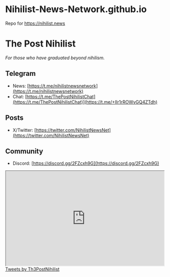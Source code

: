 # Nihilist-News-Network.github.io

Repo for https://nihilist.news

# The Post Nihilist

_For those who have graduated beyond nihilism._

## Telegram

- News: [https://t.me/nihilistnewsnetwork](https://t.me/nihilistnewsnetwork)
- Chat: [https://t.me/ThePostNihilistChat](https://t.me/ThePostNihilistChat)](https://t.me/+IIr1rROWvGQ4ZTdh)

## Posts

<!-- - YouTube: [YouTube](https://www.youtube.com/user/Bobman617) -->
<!-- - Reddit: [https://reddit.com/r/N_N_N/](https://reddit.com/r/N_N_N/) -->
- X/Twitter: [https://twitter.com/NihilistNewsNet](https://twitter.com/NihilistNewsNet)

## Community

- Discord: [https://discord.gg/2FZcxh9G](https://discord.gg/2FZcxh9G)

<div class="video-container">
<iframe src="https://discord.com/widget?id=960561243440164924&theme=dark" width="500" height="300" allowtransparency="false" frameborder="1" sandbox="allow-popups allow-popups-to-escape-sandbox allow-same-origin allow-scripts"></iframe>
</div>

<div class="video-container">
<a class="twitter-timeline" data-theme="dark" href="https://twitter.com/Th3PostNihilist?ref_src=twsrc%5Etfw">Tweets by Th3PostNihilist</a>
</div>
